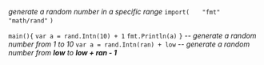 *generate a random number in a specific range*
`import(`
`	"fmt"`
`	"math/rand"`
`)`

`main(){`
`var a = rand.Intn(10) + 1`
`fmt.Println(a)`
`}`
*-- generate a random number from 1 to 10*
`var a = rand.Intn(ran) + low`
*-- generate a random number from* *****low***** *to* *****low + ran - 1*****